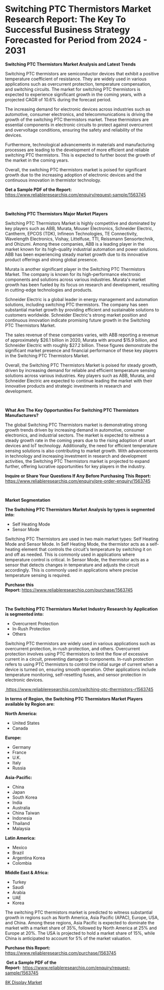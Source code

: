 <p><h1>Switching PTC Thermistors Market Research Report: The Key To Successful Business Strategy Forecasted for Period from 2024 - 2031</h1></p><p><strong>Switching PTC Thermistors Market Analysis and Latest Trends</strong></p>
<p><p>Switching PTC thermistors are semiconductor devices that exhibit a positive temperature coefficient of resistance. They are widely used in various applications such as overcurrent protection, temperature compensation, and switching circuits. The market for switching PTC thermistors is expected to experience significant growth in the coming years, with a projected CAGR of 10.6% during the forecast period.</p><p>The increasing demand for electronic devices across industries such as automotive, consumer electronics, and telecommunications is driving the growth of the switching PTC thermistors market. These thermistors are essential components in electronic circuits to protect against overcurrent and overvoltage conditions, ensuring the safety and reliability of the devices.</p><p>Furthermore, technological advancements in materials and manufacturing processes are leading to the development of more efficient and reliable switching PTC thermistors. This is expected to further boost the growth of the market in the coming years.</p><p>Overall, the switching PTC thermistors market is poised for significant growth due to the increasing adoption of electronic devices and the continuous innovation in thermistor technology.</p></p>
<p><strong>Get a Sample PDF of the Report:&nbsp;</strong> <a href="https://www.reliableresearchiq.com/enquiry/request-sample/1563745">https://www.reliableresearchiq.com/enquiry/request-sample/1563745</a></p>
<p>&nbsp;</p>
<p><strong>Switching PTC Thermistors Major Market Players</strong></p>
<p><p>Switching PTC Thermistors Market is highly competitive and dominated by key players such as ABB, Murata, Mouser Electronics, Schneider Electric, Cantherm, EPCOS (TDK), Infineon Technologies, TE Connectivity, Wavelength Electronics, Vishay, Littelfuse, TTI, Reissmann Sensortechnik, and Ohizumi. Among these companies, ABB is a leading player in the market known for its high-quality industrial automation and power solutions. ABB has been experiencing steady market growth due to its innovative product offerings and strong global presence.</p><p>Murata is another significant player in the Switching PTC Thermistors Market. The company is known for its high-performance electronic components and solutions across various industries. Murata's market growth has been fueled by its focus on research and development, resulting in cutting-edge technologies and products.</p><p>Schneider Electric is a global leader in energy management and automation solutions, including switching PTC thermistors. The company has seen substantial market growth by providing efficient and sustainable solutions to customers worldwide. Schneider Electric's strong market position and continuous innovation indicate promising future growth in the Switching PTC Thermistors Market.</p><p>The sales revenue of these companies varies, with ABB reporting a revenue of approximately $26.1 billion in 2020, Murata with around $15.9 billion, and Schneider Electric with roughly $27.2 billion. These figures demonstrate the significant market presence and financial performance of these key players in the Switching PTC Thermistors Market.</p><p>Overall, the Switching PTC Thermistors Market is poised for steady growth, driven by increasing demand for reliable and efficient temperature sensing solutions across various industries. Key players such as ABB, Murata, and Schneider Electric are expected to continue leading the market with their innovative products and strategic investments in research and development.</p></p>
<p>&nbsp;</p>
<p><strong>What Are The Key Opportunities For Switching PTC Thermistors Manufacturers?</strong></p>
<p><p>The global Switching PTC Thermistors market is demonstrating strong growth trends driven by increasing demand in automotive, consumer electronics, and industrial sectors. The market is expected to witness a steady growth rate in the coming years due to the rising adoption of smart devices and IoT technology. Additionally, the need for efficient temperature sensing solutions is also contributing to market growth. With advancements in technology and increasing investment in research and development activities, the Switching PTC Thermistors market is projected to expand further, offering lucrative opportunities for key players in the industry.</p></p>
<p><strong>Inquire or Share Your Questions If Any Before Purchasing This Report:</strong> <a href="https://www.reliableresearchiq.com/enquiry/pre-order-enquiry/1563745">https://www.reliableresearchiq.com/enquiry/pre-order-enquiry/1563745</a></p>
<p>&nbsp;</p>
<p><strong>Market Segmentation</strong></p>
<p><strong>The Switching PTC Thermistors Market Analysis by types is segmented into:</strong></p>
<p><ul><li>Self Heating Mode</li><li>Sensor Mode</li></ul></p>
<p><p>Switching PTC Thermistors are used in two main market types: Self Heating Mode and Sensor Mode. In Self Heating Mode, the thermistor acts as a self-heating element that controls the circuit's temperature by switching it on and off as needed. This is commonly used in applications where temperature control is critical. In Sensor Mode, the thermistor acts as a sensor that detects changes in temperature and adjusts the circuit accordingly. This is commonly used in applications where precise temperature sensing is required.</p></p>
<p><strong>Purchase this Report:&nbsp;</strong><a href="https://www.reliableresearchiq.com/purchase/1563745">https://www.reliableresearchiq.com/purchase/1563745</a></p>
<p>&nbsp;</p>
<p><strong>The Switching PTC Thermistors Market Industry Research by Application is segmented into:</strong></p>
<p><ul><li>Overcurrent Protection</li><li>In-Rush Protection</li><li>Others</li></ul></p>
<p><p>Switching PTC thermistors are widely used in various applications such as overcurrent protection, in-rush protection, and others. Overcurrent protection involves using PTC thermistors to limit the flow of excessive current in a circuit, preventing damage to components. In-rush protection refers to using PTC thermistors to control the initial surge of current when a device is turned on, ensuring smooth operation. Other applications include temperature monitoring, self-resetting fuses, and sensor protection in electronic devices.</p></p>
<p><a href="https://www.reliableresearchiq.com/switching-ptc-thermistors-r1563745">&nbsp;https://www.reliableresearchiq.com/switching-ptc-thermistors-r1563745</a></p>
<p><strong>In terms of Region, the Switching PTC Thermistors Market Players available by Region are:</strong></p>
<p>
    <p> <strong> North America: </strong>
        <ul>
            <li>United States</li>
            <li>Canada</li>
        </ul>
        </p> 
    <p> <strong> Europe: </strong>
        <ul>
            <li>Germany</li>
            <li>France</li>
            <li>U.K.</li>
            <li>Italy</li>
            <li>Russia</li>
        </ul>
        </p> 
    <p> <strong> Asia-Pacific: </strong>
        <ul>
            <li>China</li>
            <li>Japan</li>
            <li>South Korea</li>
            <li>India</li>
            <li>Australia</li>
            <li>China Taiwan</li>
            <li>Indonesia</li>
            <li>Thailand</li>
            <li>Malaysia</li>
        </ul>
        </p> 
    <p> <strong> Latin America: </strong>
        <ul>
            <li>Mexico</li>
            <li>Brazil</li>
            <li>Argentina Korea</li>
            <li>Colombia</li>
        </ul>
        </p> 
    <p> <strong> Middle East & Africa: </strong>
        <ul>
            <li>Turkey</li>
            <li>Saudi</li>
            <li>Arabia</li>
            <li>UAE</li>
            <li>Korea</li>
        </ul>
    </p>
    </p>
<p><p>The switching PTC thermistors market is predicted to witness substantial growth in regions such as North America, Asia Pacific (APAC), Europe, USA, and China. Among these regions, Asia Pacific is expected to dominate the market with a market share of 35%, followed by North America at 25% and Europe at 20%. The USA is projected to hold a market share of 15%, while China is anticipated to account for 5% of the market valuation.</p></p>
<p><strong>Purchase this Report: </strong><a href="https://www.reliableresearchiq.com/purchase/1563745">https://www.reliableresearchiq.com/purchase/1563745</a></p>
<p>&nbsp;<strong>Get a Sample PDF of the Report:&nbsp;&nbsp;</strong><a href="https://www.reliableresearchiq.com/enquiry/request-sample/1563745">https://www.reliableresearchiq.com/enquiry/request-sample/1563745</a></p>
<p><strong></strong></p>
<p><p><a href="https://github.com/kulaberyasin52/Market-Research-Report-List-1/blob/main/8k-display-market.md">8K Display Market</a></p></p>